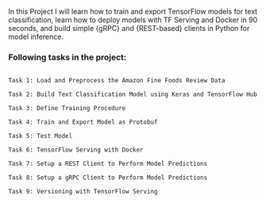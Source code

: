 In this Project I will learn how to train and export TensorFlow models for text classification, learn how to deploy models with TF Serving and Docker in 90 seconds, and build simple {gRPC} and {REST-based} clients in Python for model inference.





### Following tasks in the project:
```

Task 1: Load and Preprocess the Amazon Fine Foods Review Data

Task 2: Build Text Classification Model using Keras and TensorFlow Hub

Task 3: Define Training Procedure

Task 4: Train and Export Model as Protobuf

Task 5: Test Model

Task 6: TensorFlow Serving with Docker

Task 7: Setup a REST Client to Perform Model Predictions

Task 8: Setup a gRPC Client to Perform Model Predictions

Task 9: Versioning with TensorFlow Serving

```

